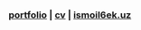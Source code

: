 <h3>
  <a href="https://ismoil6ek.github.io/rsschool-cv-beta/">portfolio</a> | 
  <a href="https://ismoil6ek.github.io/rsschool-cv-beta/cv">cv</a> | 
  <a href="https://ismoil6ek.uz/">ismoil6ek.uz</a>
</h3>
